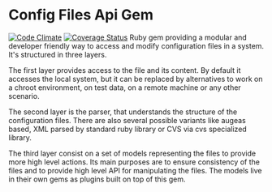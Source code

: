 Config Files Api Gem
=====================
[![Code Climate](https://codeclimate.com/github/config-files-api/config_files_api/badges/gpa.svg)](https://codeclimate.com/github/config-files-api/config_files_api)
[![Coverage Status](https://coveralls.io/repos/config-files-api/config_files_api/badge.svg?branch=master&service=github)](https://coveralls.io/github/config-files-api/config_files_api?branch=master)
Ruby gem providing a modular and developer friendly way to access and modify
configuration files in a  system. It's structured in three layers.

The first layer provides access to the file and its content. By default it
accesses the local system, but it can be replaced by alternatives to work
on a chroot environment, on test data, on a remote machine or any other
scenario.

The second layer is the parser, that understands the structure
of the configuration files. There are also several possible variants like augeas
based, XML parsed by standard ruby library or CVS via cvs specialized library.

The third layer consist on a set of models representing the files to provide
more high level actions. Its main purposes are to ensure consistency of the
files and to provide high level API for manipulating the files. The models
live in their own gems as plugins built on top of this gem.
